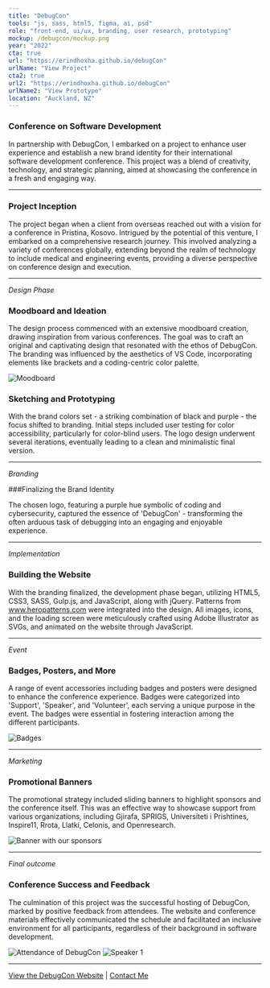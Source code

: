 ```yaml
---
title: "DebugCon"
tools: "js, sass, html5, figma, ai, psd"
role: "front-end, ui/ux, branding, user research, prototyping"
mockup: /debugcon/mockup.png
year: "2022"
cta: true
url: "https://erindhoxha.github.io/debugCon"
urlName: "View Project"
cta2: true
url2: "https://erindhoxha.github.io/debugCon"
urlName2: "View Prototype"
location: "Auckland, NZ"
---
```


### Conference on Software Development

In partnership with DebugCon, I embarked on a project to enhance user experience and establish a new brand identity for their international software development conference. This project was a blend of creativity, technology, and strategic planning, aimed at showcasing the conference in a fresh and engaging way.

---

### Project Inception

The project began when a client from overseas reached out with a vision for a conference in Pristina, Kosovo. Intrigued by the potential of this venture, I embarked on a comprehensive research journey. This involved analyzing a variety of conferences globally, extending beyond the realm of technology to include medical and engineering events, providing a diverse perspective on conference design and execution.

---

_Design Phase_

### Moodboard and Ideation

The design process commenced with an extensive moodboard creation, drawing inspiration from various conferences. The goal was to craft an original and captivating design that resonated with the ethos of DebugCon. The branding was influenced by the aesthetics of VS Code, incorporating elements like brackets and a coding-centric color palette.

![Moodboard](/debugcon/moodboard.png)

### Sketching and Prototyping

With the brand colors set - a striking combination of black and purple - the focus shifted to branding. Initial steps included user testing for color accessibility, particularly for color-blind users. The logo design underwent several iterations, eventually leading to a clean and minimalistic final version.

---

_Branding_

###Finalizing the Brand Identity

The chosen logo, featuring a purple hue symbolic of coding and cybersecurity, captured the essence of 'DebugCon' - transforming the often arduous task of debugging into an engaging and enjoyable experience.

---

_Implementation_

### Building the Website

With the branding finalized, the development phase began, utilizing HTML5, CSS3, SASS, Gulp.js, and JavaScript, along with jQuery. Patterns from www.heropatterns.com were integrated into the design. All images, icons, and the loading screen were meticulously crafted using Adobe Illustrator as SVGs, and animated on the website through JavaScript.

---

_Event_

### Badges, Posters, and More

A range of event accessories including badges and posters were designed to enhance the conference experience. Badges were categorized into 'Support', 'Speaker', and 'Volunteer', each serving a unique purpose in the event. The badges were essential in fostering interaction among the different participants.

![Badges](/debugcon/badges.png)

---

_Marketing_

### Promotional Banners

The promotional strategy included sliding banners to highlight sponsors and the conference itself. This was an effective way to showcase support from various organizations, including Gjirafa, SPRIGS, Universiteti i Prishtines, Inspire11, Rrota, Llatki, Celonis, and Openresearch.

![Banner with our sponsors](/debugcon/banner.png)

---

_Final outcome_

### Conference Success and Feedback

The culmination of this project was the successful hosting of DebugCon, marked by positive feedback from attendees. The website and conference materials effectively communicated the schedule and facilitated an inclusive environment for all participants, regardless of their background in software development.

![Attendance of DebugCon](/debugcon/attendance.jpeg)
![Speaker 1](/debugcon/speaker1.png)

---

[View the DebugCon Website](https://erindhoxha.github.io/debugCon) | [Contact Me](mailto:hello@erindhoxha.dev)

